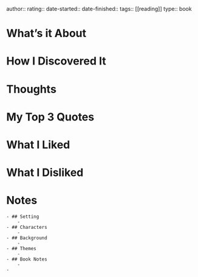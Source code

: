 author::
rating::
date-started::
date-finished::
tags:: [[reading]]
type:: book

# What’s it About
# How I Discovered It
# Thoughts
# My Top 3 Quotes
# What I Liked
# What I Disliked
# Notes
	- ## Setting
		-
	- ## Characters
		-
	- ## Background
		-
	- ## Themes
		-
	- ## Book Notes
		-
	-